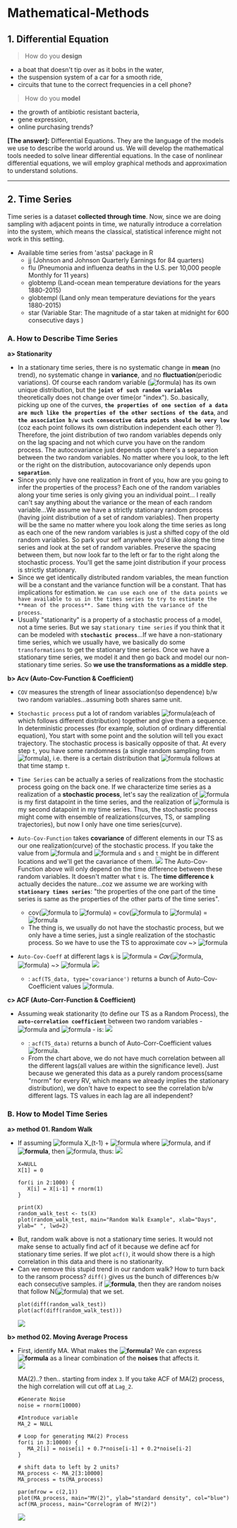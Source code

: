 # Mathematical-Methods

## 1. Differential Equation
> How do you **design**
 - a boat that doesn't tip over as it bobs in the water,
 - the suspension system of a car for a smooth ride,
 - circuits that tune to the correct frequencies in a cell phone?

> How do you **model**
 - the growth of antibiotic resistant bacteria,
 - gene expression,
 - online purchasing trends?

__[The answer]:__ Differential Equations. They are the language of the models we use to describe the world around us. We will develop the mathematical tools needed to solve linear differential equations. In the case of nonlinear differential equations, we will employ graphical methods and approximation to understand solutions.


-------------------------------------------------------------------------------------------------------------------
## 2. Time Series
Time series is a dataset **collected through time**. Now, since we are doing sampling with adjacent points in time, we naturally introduce a correlation into the system, which means the classical, statistical inference might not work in this setting.  
 - Available time series from 'astsa' package in R
   - jj (Johnson and Johnson Quarterly Earnings for 84 quarters)
   - flu (Pneumonia and influenza deaths in the U.S. per 10,000 people Monthly for 11 years)
   - globtemp (Land-ocean mean temperature deviations for the years 1880-2015)
   - globtempl (Land only mean temperature deviations for the years 1880-2015)
   - star (Variable Star: The magnitude of a star taken at midnight for 600 consecutive days )  
### A. How to Describe Time Series   
__a> Stationarity__
 - In a stationary time series, there is no systematic change in **mean** (no trend), no systematic change in **variance**, and no **fluctuation**(periodic variations). Of course each random variable (![formula](https://render.githubusercontent.com/render/math?math=\X_1,\X_2,..)) has its own unique distribution, but the **`joint of such random variables`** theoretically does not change over time(or "index"). So..basically, picking up one of the curves, **`the properties of one section of a data are much like the properties of the other sections of the data`**, and **`the association b/w such consecutive data points should be very low`** (coz each point follows its own distribution independent each other ?). Therefore, the joint distribution of two random variables depends only on the lag spacing and not which curve you have on the random process. The autocovariance just depends upon there's a separation between the two random variables. No matter where you look, to the left or the right on the distribution, autocovariance only depends upon **`separation`**.  
 - Since you only have one realization in front of you, how are you going to infer the properties of the process? Each one of the random variables along your time series is only giving you an individual point... I really can't say anything about the variance or the mean of each random variable...We assume we have a strictly stationary random process (having joint distribution of a set of random variables). Then property will be the same no matter where you look along the time series as long as each one of the new random variables is just a shifted copy of the old random variables. So park your self anywhere you'd like along the time series and look at the set of random variables. Preserve the spacing between them, but now look far to the left or far to the right along the stochastic process. You'll get the same joint distribution if your process is strictly stationary.
 - Since we get identically distributed random variables, the mean function will be a constant and the variance function will be a constant. That has implications for estimation. `We can use each one of the data points we have available to us in the times series to try to estimate the **mean of the process**. Same thing with the variance of the process`.   
 - Usually "stationarity" is a property of a stochastic process of a model, not a time series. But we say `stationary time series` if you think that it can be modeled with **`stochastic process`**...If we have a non-stationary time series, which we usually have, we basically do some `transformations` to get the stationary time series. Once we have a stationary time series, we model it and then go back and model our non-stationary time series. So **we use the transformations as a middle step**.
 
__b> Acv (Auto-Cov-Function & Coefficient)__
 - `COV` measures the strength of linear association(so dependence) b/w two random variables...assuming both shares same unit.
 - `Stochastic process` put a lot of random variables ![formula](https://render.githubusercontent.com/render/math?math=\X_t)(each of which follows different distribution) together and give them a sequence. In deterministic processes (for example, solution of ordinary differential equation), You start with some point and the solution will tell you exact trajectory. The stochastic process is basically opposite of that. At every step `t`, you have some randomness (a single random sampling from ![formula](https://render.githubusercontent.com/render/math?math=\X_t)), i.e. there is a certain distribution that ![formula](https://render.githubusercontent.com/render/math?math=\X_t) follows at that time stamp `t`.
 - `Time Series` can be actually a series of realizations from the stochastic process going on the back one. If we characterize time series as a realization of a **stochastic process**, let's say the realization of ![formula](https://render.githubusercontent.com/render/math?math=\X_1) is my first datapoint in the time series, and the realization of ![formula](https://render.githubusercontent.com/render/math?math=\X_2) is my second datapoint in my time series. Thus, the stochastic process might come with ensemble of realizations(curves, TS, or sampling trajectories), but now I only have one time series(curve). 
 - `Auto-Cov-Function` takes **covariance** of different elements in our TS as our one realization(curve) of the stochastic process. If you take the value from ![formula](https://render.githubusercontent.com/render/math?math=\X_t) and ![formula](https://render.githubusercontent.com/render/math?math=\X_s) and `s` and `t` might be in different locations and we'll get the cavariance of them. <img src="https://user-images.githubusercontent.com/31917400/78037218-281a7300-7363-11ea-8162-b4ce0ee4fb1f.jpg" /> The Auto-Cov-Function above will only depend on the time difference between these random variables. It doesn't matter what `t` is. The **time difference `k`** actually decides the nature...coz we assume we are working with **`stationary times series`**: "the properties of the one part of the time series is same as the properties of the other parts of the time series".
   - cov(![formula](https://render.githubusercontent.com/render/math?math=\X_1) to ![formula](https://render.githubusercontent.com/render/math?math=\X_1plus_k)) = cov(![formula](https://render.githubusercontent.com/render/math?math=\X_10) to ![formula](https://render.githubusercontent.com/render/math?math=\X_10plus_k)) = ![formula](https://render.githubusercontent.com/render/math?math=\gamma_k)
   - The thing is, we usually do not have the stochastic process, but we only have a time series, just a single realization of the stochastic process. So we have to use the TS to approximate cov ~> ![formula](https://render.githubusercontent.com/render/math?math=\C_k)
 - `Auto-Cov-Coeff` at different lags `k` is ![formula](https://render.githubusercontent.com/render/math?math=\gamma_k) = 𝐶𝑜𝑣(![formula](https://render.githubusercontent.com/render/math?math=\X_t), ![formula](https://render.githubusercontent.com/render/math?math=\X_tplus_k)) ~> ![formula](https://render.githubusercontent.com/render/math?math=\C_k) <img src="https://user-images.githubusercontent.com/31917400/78047111-e3e19f80-736f-11ea-9378-2231df175586.jpg" />
   
   - : `acf(TS_data, type='covariance')` returns a bunch of Auto-Cov-Coefficient values ![formula](https://render.githubusercontent.com/render/math?math=\C_k). 

__c> ACF (Auto-Corr-Function & Coefficient)__
 - Assuming weak stationarity (to define our TS as a Random Process), the **`auto-correlation coefficient`** between two random variables - ![formula](https://render.githubusercontent.com/render/math?math=\X_t) and ![formula](https://render.githubusercontent.com/render/math?math=\X_tplus_k) - is: <img src="https://user-images.githubusercontent.com/31917400/78048697-05dc2180-7372-11ea-816a-5c71815aa778.jpg" />   
 
   - :  `acf(TS_data)` returns a bunch of Auto-Corr-Coefficient values ![formula](https://render.githubusercontent.com/render/math?math=\gamma_k). 
   - From the chart above, we do not have much correlation between all the different lags(all values are within the significance level). Just because we generated this data as a purely random process(same "rnorm" for every RV, which means we already implies the stationary distribution), we don't have to expect to see the correlation b/w different lags. TS values in each lag are all independent? 

### B. How to Model Time Series   
__a> method 01. Random Walk__
 - If assuming ![formula](https://render.githubusercontent.com/render/math?math=\X_t=) X_(t-1) + ![formula](https://render.githubusercontent.com/render/math?math=\epsilon_t) where ![formula](https://render.githubusercontent.com/render/math?math=\epsilon_t~\N(\mu,\sigma^2)), and if **![formula](https://render.githubusercontent.com/render/math?math=\X_0=0)**, then ![formula](https://render.githubusercontent.com/render/math?math=\X_1=\epsilon_1), thus: <img src="https://user-images.githubusercontent.com/31917400/78176394-51ff9280-7454-11ea-862a-6978765dfc0c.jpg" />
   ```
   X=NULL
   X[1] = 0
   
   for(i in 2:1000) {
      X[i] = X[i-1] + rnorm(1)
   }
   
   print(X)
   random_walk_test <- ts(X)
   plot(random_walk_test, main="Random Walk Example", xlab="Days", ylab=" ", lwd=2)
   ```
 - But, random walk above is not a stationary time series. It would not make sense to actually find acf of it because we define acf for stationary time series. If we plot `acf()`, it would show there is a high correlation in this data and there is no stationarity.
 - Can we remove this stupid trend in our random walk? How to turn back to the ransom process? `diff()` gives us the bunch of differences b/w each consecutive samples. if **![formula](https://render.githubusercontent.com/render/math?math=\X_0=0)**, then they are random noises that follow N(![formula](https://render.githubusercontent.com/render/math?math=\mu,\sigma^2)) that we set. 
   ```
   plot(diff(random_walk_test))
   plot(acf(diff(random_walk_test)))
   ```
   <img src="https://user-images.githubusercontent.com/31917400/78182015-46fd3000-745d-11ea-8ae7-146b02f3c641.jpg" />

__b> method 02. Moving Average Process__
 - First, identify MA. What makes the **![formula](https://render.githubusercontent.com/render/math?math=\X_t)**? We can express **![formula](https://render.githubusercontent.com/render/math?math=\X_t)** as a linear combination of the **noises** that affects it.  
   <img src="https://user-images.githubusercontent.com/31917400/78192845-e8da4800-7470-11ea-8c6e-641972835c56.jpg" />
   
   MA(2)..? then.. starting from index `3`. If you take ACF of MA(2) process, the high correlation will cut off at `Lag_2`. 
   ```
   #Generate Noise
   noise = rnorm(10000)
   
   #Introduce variable
   MA_2 = NULL
   
   # Loop for generating MA(2) Process
   for(i in 3:10000) {
      MA_2[i] = noise[i] + 0.7*noise[i-1] + 0.2*noise[i-2]
   }
   
   # shift data to left by 2 units?
   MA_process <- MA_2[3:10000]
   MA_process = ts(MA_process)
   
   par(mfrow = c(2,1))
   plot(MA_process, main="MV(2)", ylab="standard density", col="blue")
   acf(MA_process, main="Correlogram of MV(2)")
   ```
   <img src="https://user-images.githubusercontent.com/31917400/78194449-1628f500-7475-11ea-81de-067b2bd11092.jpg" />
 
































